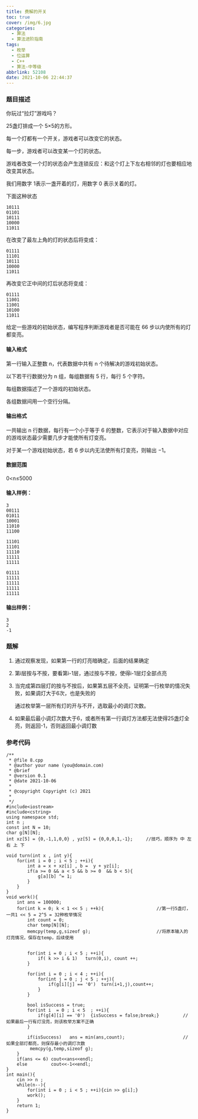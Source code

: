 ```yaml
---
title: 费解的开关
toc: true
cover: /img/6.jpg
categories:
  - 算法
  - 算法进阶指南
tags:
  - 枚举
  - 位运算
  - C++
  - 算法-中等级
abbrlink: 52108
date: 2021-10-06 22:44:37
---
```


### 题目描述

你玩过“拉灯”游戏吗？  <!-- more -->

25盏灯排成一个 5×5的方形。

每一个灯都有一个开关，游戏者可以改变它的状态。

每一步，游戏者可以改变某一个灯的状态。

游戏者改变一个灯的状态会产生连锁反应：和这个灯上下左右相邻的灯也要相应地改变其状态。

我们用数字 1表示一盏开着的灯，用数字 0 表示关着的灯。

下面这种状态

```
10111
01101
10111
10000
11011
```

在改变了最左上角的灯的状态后将变成：

```
01111
11101
10111
10000
11011
```

再改变它正中间的灯后状态将变成：

```
01111
11001
11001
10100
11011
```

给定一些游戏的初始状态，编写程序判断游戏者是否可能在 66 步以内使所有的灯都变亮。

#### 输入格式

第一行输入正整数 n，代表数据中共有 n 个待解决的游戏初始状态。

以下若干行数据分为 n 组，每组数据有 5 行，每行 5 个字符。

每组数据描述了一个游戏的初始状态。

各组数据间用一个空行分隔。

#### 输出格式

一共输出 n 行数据，每行有一个小于等于 6 的整数，它表示对于输入数据中对应的游戏状态最少需要几步才能使所有灯变亮。

对于某一个游戏初始状态，若 6 步以内无法使所有灯变亮，则输出 −1。

#### 数据范围

0<n≤5000

#### 输入样例：

```
3
00111
01011
10001
11010
11100

11101
11101
11110
11111
11111

01111
11111
11111
11111
11111
```

#### 输出样例：

```
3
2
-1
```

### 题解

1. 通过观察发现，如果第一行的灯亮暗确定，后面的结果确定

2. 第i层按与不按，要看第i-1层，通过按与不按，使得i-1层灯全部点亮

3. 当完成第四层灯的按与不按后，如果第五层不全亮，证明第一行枚举的情况失败，如果调灯大于6次，也是失败的

   通过枚举第一层所有灯的开与不开，选取最小的调灯次数。

4. 如果最后最小调灯次数大于6，或者所有第一行调灯方法都无法使得25盏灯全亮，则返回-1，否则返回最小调灯数

### 参考代码

```
/**
 * @file 8.cpp
 * @author your name (you@domain.com)
 * @brief 
 * @version 0.1
 * @date 2021-10-06
 * 
 * @copyright Copyright (c) 2021
 * 
 */
#include<iostream>
#include<cstring>
using namespace std;
int n ;
const int N = 10;
char g[N][N];
int xz[5] = {0,-1,1,0,0} , yz[5] = {0,0,0,1,-1};     //技巧，顺序为 中 左 右 上 下

void turn(int x , int y){
    for(int i = 0 ; i < 5 ; ++i){
        int a = x + xz[i] , b =  y + yz[i];
        if(a >= 0 && a < 5 && b >= 0  && b < 5){
            g[a][b] ^= 1;
        }
    }
}
void work(){
    int ans = 100000;
    for(int k = 0; k < 1 << 5 ; ++k){                    //第一行5盏灯，一共1 << 5 = 2^5 = 32种枚举情况
        int count = 0;
        char temp[N][N];
        memcpy(temp,g,sizeof g);                         //将原本输入的灯亮情况，保存在temp，后续使用


        for(int i = 0 ; i < 5 ; ++i){
            if( k >> i & 1)   turn(0,i), count ++;
        }

        for(int i = 0 ; i < 4 ; ++i){
            for(int j = 0 ; j < 5 ; ++j){
                if(g[i][j] == '0')  turn(i+1,j),count++;
            }
        }

        bool isSuccess = true;
        for(int i  = 0 ; i < 5  ; ++i){
            if(g[4][i] == '0')  {isSuccess = false;break;}         //如果最后一行有灯没亮，则该枚举方案不正确
        }

        if(isSuccess)   ans = min(ans,count);                      //如果全部灯都亮，则保存最小的调灯次数
         memcpy(g,temp,sizeof g);
    }
    if(ans <= 6) cout<<ans<<endl;                                
    else         cout<<-1<<endl;
}
int main(){
    cin >> n ;
    while(n--){
        for(int i = 0 ; i < 5 ; ++i){cin >> g[i];}
        work();
    }   
    return 1;
}
```



